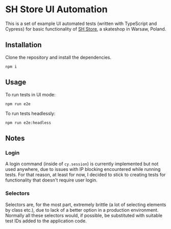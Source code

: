 # SH Store UI Automation

This is a set of example UI automated tests (written with TypeScript and Cypress) for basic functionality of [SH Store](https://shstore.eu/), a skateshop in Warsaw, Poland.

## Installation

Clone the repository and install the dependencies.

```
npm i
```

## Usage

To run tests in UI mode:

```
npm run e2e
```

To run tests headlessly:

```
npm run e2e:headless
```

## Notes

### Login

A login command (inside of `cy.session`) is currently implemented but not used anywhere, due to issues with IP blocking encountered while running tests. For that reason, at least for now, I decided to stick to creating tests for functionality that doesn't require user login.

### Selectors

Selectors are, for the most part, extremely brittle (a lot of selecting elements by class etc.), due to lack of a better option in a production environment. Normally all these selectors would, if possible, be substituted with suitable test IDs added to the application code.
